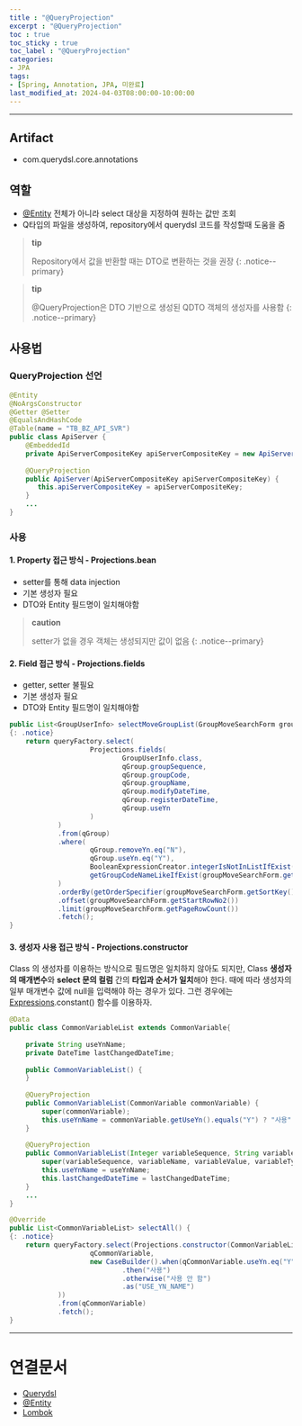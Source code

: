 ```yaml
---
title : "@QueryProjection"
excerpt : "@QueryProjection"
toc : true
toc_sticky : true
toc_label : "@QueryProjection"
categories:
- JPA
tags:
- [Spring, Annotation, JPA, 미완료]
last_modified_at: 2024-04-03T08:00:00-10:00:00
---
```

  
---
  
## Artifact
- com.querydsl.core.annotations
  
## 역할
- [@Entity](../../jpa/jpa-@Entity) 전체가 아니라 select 대상을 지정하여 원하는 값만 조회
- Q타입의 파일을 생성하여, repository에서 querydsl 코드를 작성할때 도움을 줌

> **tip**
>
> Repository에서 값을 반환할 때는 DTO로 변환하는 것을 권장 
{: .notice--primary}  

> **tip**
>
> @QueryProjection은 DTO 기반으로 생성된 QDTO 객체의 생성자를 사용함 
{: .notice--primary}  
  
## 사용법
  
### QueryProjection 선언
  
```java
@Entity  
@NoArgsConstructor  
@Getter @Setter  
@EqualsAndHashCode  
@Table(name = "TB_BZ_API_SVR")  
public class ApiServer {  
    @EmbeddedId  
    private ApiServerCompositeKey apiServerCompositeKey = new ApiServerCompositeKey();  
  
    @QueryProjection  
    public ApiServer(ApiServerCompositeKey apiServerCompositeKey) {  
       this.apiServerCompositeKey = apiServerCompositeKey;  
    }
    ...
}
```
  
### 사용
  
#### 1. Property 접근 방식 - Projections.bean
- setter를 통해 data injection
- 기본 생성자 필요
- DTO와 Entity 필드명이 일치해야함

> **caution**
>
> setter가 없을 경우 객체는 생성되지만 값이 없음 
{: .notice--primary}  
  
#### 2. Field 접근 방식 - Projections.fields
- getter, setter 불필요
- 기본 생성자 필요
- DTO와 Entity 필드명이 일치해야함
  
```java
public List<GroupUserInfo> selectMoveGroupList(GroupMoveSearchForm groupMoveSearchForm) {   
{: .notice}  
    return queryFactory.select(  
                    Projections.fields(  
                            GroupUserInfo.class,  
                            qGroup.groupSequence,  
                            qGroup.groupCode,  
                            qGroup.groupName,  
                            qGroup.modifyDateTime,  
                            qGroup.registerDateTime,  
                            qGroup.useYn  
                    )  
            )  
            .from(qGroup)  
            .where(  
                    qGroup.removeYn.eq("N"),  
                    qGroup.useYn.eq("Y"),  
                    BooleanExpressionCreator.integerIsNotInListIfExist(qGroup.groupSequence, groupMoveSearchForm.getGroupSequenceList()),  
                    getGroupCodeNameLikeIfExist(groupMoveSearchForm.getCodeOrNameInfo())  
            )  
            .orderBy(getOrderSpecifier(groupMoveSearchForm.getSortKey(), groupMoveSearchForm.getSortOrder()))  
            .offset(groupMoveSearchForm.getStartRowNo2())  
            .limit(groupMoveSearchForm.getPageRowCount())  
            .fetch();  
}
```
  
#### 3. 생성자 사용 접근 방식 - Projections.constructor
Class 의 생성자를 이용하는 방식으로 필드명은 일치하지 않아도 되지만, Class **생성자의 매개변수**와 **select 문의 컬럼** 간의 **타입과 순서가 일치**해야 한다.
때에 따라 생성자의 일부 매개변수 값에 null을 입력해야 하는 경우가 있다. 그런 경우에는 [Expressions](../../jpa/jpa-Expressions).constant() 함수를 이용하자.
  
```java
@Data  
public class CommonVariableList extends CommonVariable{  
  
    private String useYnName;  
    private DateTime lastChangedDateTime;  
  
    public CommonVariableList() {  
    }  
    
    @QueryProjection  
    public CommonVariableList(CommonVariable commonVariable) {  
        super(commonVariable);  
        this.useYnName = commonVariable.getUseYn().equals("Y") ? "사용" : "사용 안 함";  
    }  
  
    @QueryProjection  
    public CommonVariableList(Integer variableSequence, String variableName, String variableValue, String variableType, String useYn, String registerId, String modifyId, Integer groupSequence, String apiReadonlyYn, String variableScope, String useYnName, DateTime lastChangedDateTime) {  
        super(variableSequence, variableName, variableValue, variableType, useYn, registerId, modifyId, groupSequence, apiReadonlyYn, variableScope);  
        this.useYnName = useYnName;  
        this.lastChangedDateTime = lastChangedDateTime;  
    }
    ...
}
```
  
```java
@Override  
public List<CommonVariableList> selectAll() {   
{: .notice}  
    return queryFactory.select(Projections.constructor(CommonVariableList.class,  
                    qCommonVariable,  
                    new CaseBuilder().when(qCommonVariable.useYn.eq("Y"))  
                            .then("사용")  
                            .otherwise("사용 안 함")  
                            .as("USE_YN_NAME")  
            ))  
            .from(qCommonVariable)  
            .fetch();  
}
```

---
  
# 연결문서
- [Querydsl](../../jpa/jpa-Querydsl)
- [@Entity](../../jpa/jpa-@Entity)
- [Lombok](../../spring/spring-Lombok)